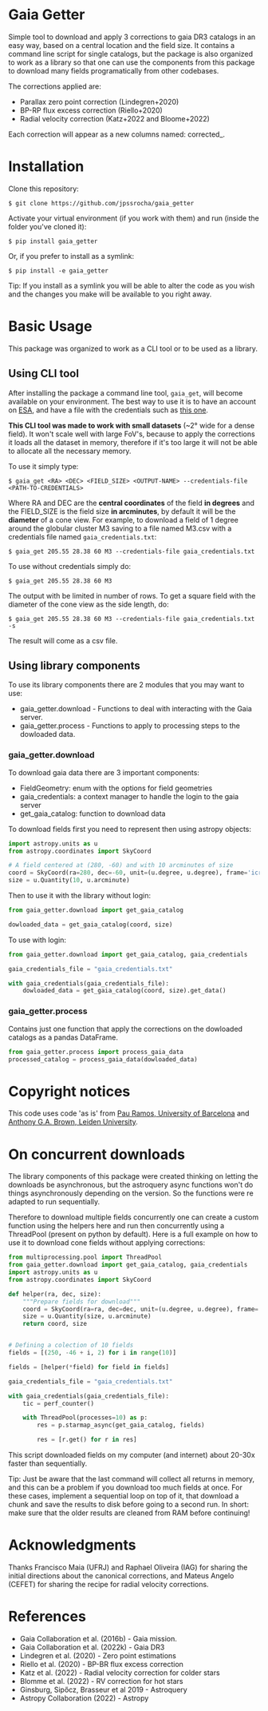 # Gaia Getter

Simple tool to download and apply 3 corrections to gaia DR3 catalogs in an easy
way, based on a central location and the field size. It contains a command line
script for single catalogs, but the package is also organized to work as a
library so that one can use the components from this package to download many
fields programatically from other codebases.

The corrections applied are:

- Parallax zero point correction (Lindegren+2020)
- BP-RP flux excess correction (Riello+2020)
- Radial velocity correction (Katz+2022 and Bloome+2022)

Each correction will appear as a new columns named: corrected\_<column>.

# Installation

Clone this repository:

`$ git clone https://github.com/jpssrocha/gaia_getter`

Activate your virtual environment (if you work with them) and run (inside the
folder you've cloned it):
    
`$ pip install gaia_getter`

Or, if you prefer to install as a symlink:

`$ pip install -e gaia_getter`

Tip: If you install as a symlink you will be able to alter the code as you wish
and the changes you make will be available to you right away.

# Basic Usage

This package was organized to work as a CLI tool or to be used as a library.

## Using CLI tool

After installing the package a command line tool, `gaia_get`, will become
available on your environment. The best way to use it is to have an account on
[ESA](https://cas.cosmos.esa.int/cas/login?service=https%3A%2F%2Ftools.cosmos.esa.int%2Fprivacy%2Findex.php),
and have a file with the credentials such as [this one](gaia_credentials.txt.example).

**This CLI tool was made to work with small datasets** (~2° wide for a dense
field). It won't scale well with large FoV's, because to apply the corrections
it loads all the dataset in memory, therefore if it's too large it will not be
able to allocate all the necessary memory.

To use it simply type:

`$ gaia_get <RA> <DEC> <FIELD_SIZE> <OUTPUT-NAME> --credentials-file <PATH-TO-CREDENTIALS>`

Where RA and DEC are the **central coordinates** of the field **in degrees**
and the FIELD\_SIZE is the field size **in arcminutes**, by default it will be
the **diameter** of a cone view. For example, to download a field of 1 degree
around the globular cluster M3 saving to a file named M3.csv with a credentials
file named `gaia_credentials.txt`:

`$ gaia_get 205.55 28.38 60 M3 --credentials-file gaia_credentials.txt`

To use without credentials simply do:

`$ gaia_get 205.55 28.38 60 M3`

The output with be limited in number of rows. To get a square field with the
diameter of the cone view as the side length, do:

`$ gaia_get 205.55 28.38 60 M3 --credentials-file gaia_credentials.txt -s`

The result will come as a csv file.

## Using library components

To use its library components there are 2 modules that you may want to use:

- gaia\_getter.download - Functions to deal with interacting with the Gaia server.
- gaia\_getter.process - Functions to apply to processing steps to the dowloaded data.

### gaia\_getter.download

To download gaia data there are 3 important components: 

- FieldGeometry: enum with the options for field geometries
- gaia\_credentials: a context manager to handle the login to the gaia server 
- get\_gaia\_catalog: function to download data

To download fields first you need to represent then using astropy objects:

```python
import astropy.units as u
from astropy.coordinates import SkyCoord

# A field centered at (280, -60) and with 10 arcminutes of size
coord = SkyCoord(ra=280, dec=-60, unit=(u.degree, u.degree), frame='icrs')
size = u.Quantity(10, u.arcminute)
```

Then to use it with the library without login:

```python
from gaia_getter.download import get_gaia_catalog

dowloaded_data = get_gaia_catalog(coord, size)
```

To use with login:

```python
from gaia_getter.download import get_gaia_catalog, gaia_credentials

gaia_credentials_file = "gaia_credentials.txt"

with gaia_credentials(gaia_credentials_file):
    dowloaded_data = get_gaia_catalog(coord, size).get_data()
```

### gaia\_getter.process

Contains just one function that apply the corrections on the dowloaded catalogs
as a pandas DataFrame.

```python
from gaia_getter.process import process_gaia_data
processed_catalog = process_gaia_data(dowloaded_data)
```

# Copyright notices

This code uses code 'as is' from [Pau Ramos, University of Barcelona](https://gitlab.com/icc-ub/public/gaiadr3_zeropoint/) and 
[Anthony G.A. Brown, Leiden University](https://github.com/agabrown/gaiaedr3-flux-excess-correction).

# On concurrent downloads

The library components of this package were created thinking on letting the
downloads be asynchronous, but the astroquery async functions won't do things
asynchronously depending on the version. So the functions were re adapted to
run sequentially.

Therefore to download multiple fields concurrently one can create a custom
function using the helpers here and run then concurrently using a ThreadPool
(present on python by default). Here is a full example on how to use it to 
download cone fields without applying corrections:

```python
from multiprocessing.pool import ThreadPool
from gaia_getter.download import get_gaia_catalog, gaia_credentials
import astropy.units as u
from astropy.coordinates import SkyCoord

def helper(ra, dec, size):
    """Prepare fields for download"""
    coord = SkyCoord(ra=ra, dec=dec, unit=(u.degree, u.degree), frame='icrs')
    size = u.Quantity(size, u.arcminute)
    return coord, size


# Defining a colection of 10 fields
fields = [(250, -46 + i, 2) for i in range(10)] 

fields = [helper(*field) for field in fields]

gaia_credentials_file = "gaia_credentials.txt"

with gaia_credentials(gaia_credentials_file):
    tic = perf_counter()

    with ThreadPool(processes=10) as p:
        res = p.starmap_async(get_gaia_catalog, fields)

        res = [r.get() for r in res]

```

This script downloaded fields on my computer (and internet) about 20-30x faster
than sequentially.

Tip: Just be aware that the last command will collect all returns
in memory, and this can be a problem if you download too much fields at once.
For these cases, implement a sequential loop on top of it, that download a
chunk and save the results to disk before going to a second run. In short: make
sure that the older results are cleaned from RAM before continuing!

# Acknowledgments

Thanks Francisco Maia (UFRJ) and Raphael Oliveira (IAG) for sharing the initial
directions about the canonical corrections, and Mateus Angelo (CEFET) for
sharing the recipe for radial velocity corrections.

# References

- Gaia Collaboration et al. (2016b) - Gaia mission.
- Gaia Collaboration et al. (2022k) - Gaia DR3
- Lindegren et al. (2020) - Zero point estimations
- Riello et al. (2020) - BP-BR flux excess correction
- Katz et al. (2022) - Radial velocity correction for colder stars
- Blomme et al. (2022) - RV correction for hot stars 
- Ginsburg, Sipőcz, Brasseur et al 2019 - Astroquery
- Astropy Collaboration (2022) - Astropy
